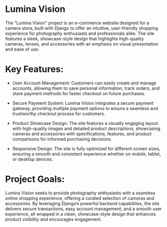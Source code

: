 # Lumina Vision

The "Lumina Vision" project is an e-commerce website designed for a camera store, built with Django to offer an intuitive, user-friendly shopping experience for photography enthusiasts and professionals alike. The site features a sleek, showcase-style design that highlights high-quality cameras, lenses, and accessories with an emphasis on visual presentation and ease of use.

# Key Features:
- User Account Management: Customers can easily create and manage accounts, allowing them to save personal information, track orders, and store payment methods for faster checkout on future purchases.

- Secure Payment System: Lumina Vision integrates a secure payment gateway, providing multiple payment options to ensure a seamless and trustworthy checkout process for customers.

- Product Showcase Design: The site features a visually engaging layout with high-quality images and detailed product descriptions, showcasing cameras and accessories with specifications, features, and product comparisons for informed purchasing decisions.

- Responsive Design: The site is fully optimized for different screen sizes, ensuring a smooth and consistent experience whether on mobile, tablet, or desktop devices.

# Project Goals:
Lumina Vision seeks to provide photography enthusiasts with a seamless online shopping experience, offering a curated selection of cameras and accessories. By leveraging Django’s powerful backend capabilities, the site delivers secure transactions, easy account management, and a smooth user experience, all wrapped in a clean, showcase-style design that enhances product visibility and encourages engagement.